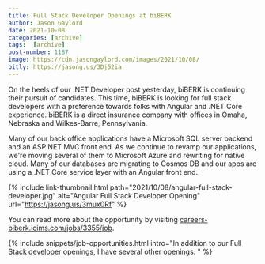 ```yaml
---
title: Full Stack Developer Openings at biBERK
author: Jason Gaylord
date: 2021-10-08
categories: [archive]
tags:  [archive]
post-number: 1187
image: https://cdn.jasongaylord.com/images/2021/10/08/
bitly: https://jasong.us/3Dj52ia
---
```


On the heels of our .NET Developer post yesterday, biBERK is continuing their pursuit of candidates. This time, biBERK is looking for full stack developers with a preference towards folks with Angular and .NET Core experience. biBERK is a direct insurance company with offices in Omaha, Nebraska and Wilkes-Barre, Pennsylvania. 

Many of our back office applications have a Microsoft SQL server backend and an ASP.NET MVC front end. As we continue to revamp our applications, we're moving several of them to Microsoft Azure and rewriting for native cloud. Many of our databases are migrating to Cosmos DB and our apps are using a .NET Core service layer with an Angular front end.

{% include link-thumbnail.html path="2021/10/08/angular-full-stack-developer.jpg" alt="Angular Full Stack Developer Opening" url="https://jasong.us/3mux0Rf" %}

You can read more about the opportunity by visiting [careers-biberk.icims.com/jobs/3355/job](https://jasong.us/3mux0Rf).

{% include snippets/job-opportunities.html intro="In addition to our Full Stack developer openings, I have several other openings. " %}